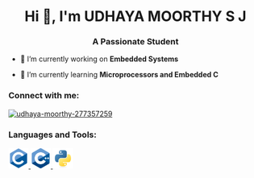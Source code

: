 <h1 align="center">Hi 👋, I'm UDHAYA MOORTHY S J</h1>
<h3 align="center">A Passionate Student</h3>

- 🔭 I’m currently working on **Embedded Systems**

- 🌱 I’m currently learning **Microprocessors and Embedded C**


<h3 align="left">Connect with me:</h3>
<p align="left">
<a href="https://linkedin.com/in/udhaya-moorthy-277357259" target="blank"><img align="center" src="https://raw.githubusercontent.com/rahuldkjain/github-profile-readme-generator/master/src/images/icons/Social/linked-in-alt.svg" alt="udhaya-moorthy-277357259" height="30" width="40" /></a>
</p>

<h3 align="left">Languages and Tools:</h3>
<p align="left"> <a href="https://www.cprogramming.com/" target="_blank" rel="noreferrer"> <img src="https://raw.githubusercontent.com/devicons/devicon/master/icons/c/c-original.svg" alt="c" width="40" height="40"/> </a> <a href="https://www.w3schools.com/cpp/" target="_blank" rel="noreferrer"> <img src="https://raw.githubusercontent.com/devicons/devicon/master/icons/cplusplus/cplusplus-original.svg" alt="cplusplus" width="40" height="40"/> </a> <a href="https://www.python.org" target="_blank" rel="noreferrer"> <img src="https://raw.githubusercontent.com/devicons/devicon/master/icons/python/python-original.svg" alt="python" width="40" height="40"/> </a> 

